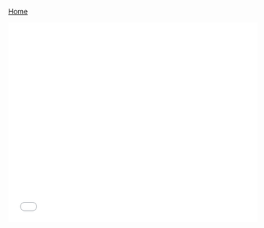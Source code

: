 [Home]()

<style>.embed-container {position: relative; padding-bottom: 80%; height: 0; max-width: 100%;} .embed-container iframe, .embed-container object, .embed-container iframe{position: absolute; top: 0; left: 0; width: 100%; height: 100%;} small{position: absolute; z-index: 40; bottom: 0; margin-bottom: -15px;}</style><div class="embed-container"><iframe width="500" height="400" frameborder="0" scrolling="no" marginheight="0" marginwidth="0" title="BLM Hashtag Use 7/18 - 7/23" src="//lu.maps.arcgis.com/apps/Embed/index.html?webmap=def3b1e1043d4ea2a393ac796f6bfcb8&extent=-174.2815,4.4244,-53.1683,63.7588&zoom=true&previewImage=false&scale=true&disable_scroll=true&theme=light"></iframe></div>
